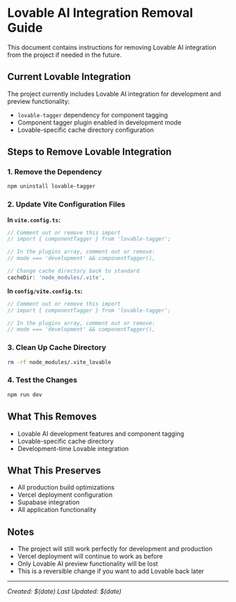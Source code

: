 # Lovable AI Integration Removal Guide

This document contains instructions for removing Lovable AI integration from the project if needed in the future.

## Current Lovable Integration

The project currently includes Lovable AI integration for development and preview functionality:
- `lovable-tagger` dependency for component tagging
- Component tagger plugin enabled in development mode
- Lovable-specific cache directory configuration

## Steps to Remove Lovable Integration

### 1. Remove the Dependency
```bash
npm uninstall lovable-tagger
```

### 2. Update Vite Configuration Files

**In `vite.config.ts`:**
```typescript
// Comment out or remove this import
// import { componentTagger } from 'lovable-tagger';

// In the plugins array, comment out or remove:
// mode === 'development' && componentTagger(),

// Change cache directory back to standard
cacheDir: 'node_modules/.vite',
```

**In `config/vite.config.ts`:**
```typescript
// Comment out or remove this import
// import { componentTagger } from 'lovable-tagger';

// In the plugins array, comment out or remove:
// mode === 'development' && componentTagger(),
```

### 3. Clean Up Cache Directory
```bash
rm -rf node_modules/.vite_lovable
```

### 4. Test the Changes
```bash
npm run dev
```

## What This Removes

- Lovable AI development features and component tagging
- Lovable-specific cache directory
- Development-time Lovable integration

## What This Preserves

- All production build optimizations
- Vercel deployment configuration
- Supabase integration
- All application functionality

## Notes

- The project will still work perfectly for development and production
- Vercel deployment will continue to work as before
- Only Lovable AI preview functionality will be lost
- This is a reversible change if you want to add Lovable back later

---

*Created: $(date)*
*Last Updated: $(date)*
